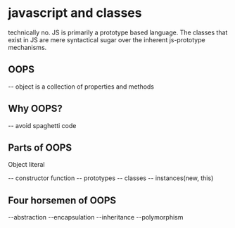 # javascript and classes

technically no.
JS is primarily a prototype based language.
The classes that exist in JS are mere syntactical sugar over the inherent js-prototype mechanisms.

## OOPS

-- object is a collection of properties and methods

## Why OOPS?

-- avoid spaghetti code

## Parts of OOPS

Object literal

-- constructor function
-- prototypes
-- classes
-- instances(new, this)

## Four horsemen of OOPS

--abstraction
--encapsulation
--inheritance
--polymorphism
